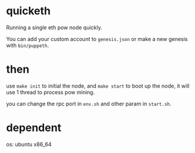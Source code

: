 # quicketh
Running a single eth pow node quickly.

You can add your custom account to `genesis.json` or make a new genesis with `bin/puppeth`.

# then
use `make init` to initial the node, and `make start` to boot up the node, it will use 1 thread to process pow mining.

you can change the rpc port in `env.sh` and other param in `start.sh`.

# dependent
os: ubuntu x86_64
